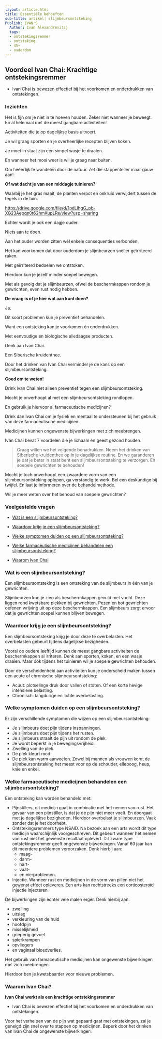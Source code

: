 ```yaml
---
layout: article.html
title: Essentiële behoeften
sub-title: artikel| slijmbeursontsteking
Publish: IVAN'S
  Author: Ivan Alexandrovitsj
  tags:
  - ontstekingsremmer
  - ontsteking
  - 45+	
  - ouderdom 
---
```

<h2>Voordeel Ivan Chai: Krachtige ontstekingsremmer</h2>

* Ivan Chai is bewezen effectief bij het voorkomen en onderdrukken van ontstekingen. 

### Inzichten

Het is fijn om je niet in te hoeven houden. Zeker niet wanneer je beweegt. En al helemaal met de meest gangbare activiteiten!

Activiteiten die je op dagelijkse basis uitvoert.

Je wil graag sporten en je overheerlijke recepten blijven koken. 

Je moet in staat zijn een simpel wasje te draaien. 

En wanneer het mooi weer is wil je graag naar buiten. 

Om hééérlijk te wandelen door de natuur. Zet die stappenteller maar gauw aan! 

**Of wat dacht je van een middagje tuinieren?**

Waarbij je het gras maait, de planten verpot en onkruid verwijdert tussen de tegels in de tuin.

https://drive.google.com/file/d/1pdLIhgG_pb-XG23Aepqn0t62hmKupLRe/view?usp=sharing

Echter wordt je ook een dagje ouder. 

Niets aan te doen. 

Aan het ouder worden zitten wél enkele consequenties verbonden.

Het kan voorkomen dat door ouderdom je slijmbeurzen sneller geïrriteerd raken.

Met geïrriteerd bedoelen we ontstoken. 

Hierdoor kun je jezelf minder soepel bewegen. 

Met als gevolg dat je slijmbeurzen, ofwel de beschermkappen rondom je gewrichten, even rust nodig hebben.

**De vraag is of je hier wat aan kunt doen?**

Ja.

Dit soort problemen kun je preventief behandelen. 

Want een ontsteking kan je voorkomen én onderdrukken.

Met eenvoudige en biologische alledaagse producten.

Denk aan Ivan Chai. 

Een Siberische kruidenthee.

Door het drinken van Ivan Chai verminder je de kans op een slijmbeursontsteking.

**Goed om te weten!**

Drink Ivan Chai niet alleen preventief tegen een slijmbeursontsteking. 

Mocht je onverhoopt al met een slijmbeursontsteking rondlopen. 

En gebruik je hiervoor al farmaceutische medicijnen?

Drink dan Ivan Chai om je fysiek en mentaal te ondersteunen bij het gebruik van deze farmaceutische medicijnen.

Medicijnen kunnen ongewenste bijwerkingen met zich meebrengen. 

Ivan Chai bevat 7 voordelen die je lichaam en geest gezond houden. 

> Graag willen we het volgende benadrukken. Neem het drinken van Siberische kruidenthee op in je dagelijkse routine. En we garanderen je dat je beter in staat bent een slijmbeursontsteking te verzorgen. En soepele gewrichten te behouden!

Mocht je toch onverhoopt een zwaardere vorm van een slijmbeursontsteking oplopen, ga verstandig te werk. Bel een deskundige bij twijfel. En laat je informeren over de behandelmethode.

Wil je meer weten over het behoud van soepele gewrichten?

### Veelgestelde vragen

* [Wat is een slijmbeursontsteking?](#wat-is-een-slijmbeursontsteking)

* [Waardoor krijg je een slijmbeursontsteking?](#Waardoor-krijg-je-een-slijmbeursontsteking)

* [Welke symptomen duiden op een slijmbeursontsteking?](#Welke-symptomen-duiden-op-een-slijmbeursontsteking)

* [Welke farmaceutische medicijnen behandelen een slijmbeursontsteking?](#Welke-farmaceutische-medicijnen-behandelen-een-slijmbeursontsteking)

* [Waarom Ivan Chai](#waarom-ivan-chai)

### Wat is een slijmbeursontsteking?

Een slijmbeursontsteking is een ontsteking van de slijmbeurs in één van je gewrichten.

Slijmbeurzen kun je zien als beschermkappen gevuld met vocht. Deze liggen rond kwetsbare plekken bij gewrichten. Pezen en bot gewrichten oefenen wrijving uit op deze beschermkappen. Een slijmbeurs zorgt ervoor dat je gewrichten soepel kunnen blijven bewegen.

### Waardoor krijg je een slijmbeursontsteking?

Een slijmbeursontsteking krijg je door deze te overbelasten. Het overbelasten gebeurt tijdens dagelijkse bezigheden. 

Vooral op oudere leeftijd kunnen de meest gangbare activiteiten de beschermkappen al irriteren. Denk aan sporten, koken, en een wasje draaien. Maar óók tijdens het tuinieren wil je soepele gewrichten behouden.  

Door de verscheidenheid aan activiteiten kun je onderscheid maken tussen een acute of chronische slijmbeursontsteking:
* Acuut: plotselinge druk door vallen of stoten. Of een korte hevige intensieve belasting.
* Chronisch: langdurige en lichte overbelasting.

### Welke symptomen duiden op een slijmbeursontsteking?

Er zijn verschillende symptomen die wijzen op een slijmbeursontsteking:
* Je slijmbeurs doet pijn tijdens inspanningen.
* Je slijmbeurs doet pijn tijdens het rusten.
* Je slijmbeurs straalt de pijn uit rondom de plek.
* Je wordt beperkt in je bewegingsvrijheid.
* Zwelling van de plek.
* De plek kleurt rood.
* De plek kan warm aanvoelen.
Zowel bij mannen als vrouwen komt de slijmbeursontsteking het meest voor op de schouder, elleboog, heup, knie en enkel.

### Welke farmaceutische medicijnen behandelen een slijmbeursontsteking?

Een ontsteking kan worden behandeld met:
* Pijnstillers, dit medicijn gaat in combinatie met het nemen van rust. Het gevaar van een pijnstiller, is dat je de pijn niet meer voelt. En doorgaat met je dagelijkse bezigheden. Hierdoor overbelast je slijmbeurzen. Vaak zonder dat je het doorhebt. 
* Ontstekingsremmers type NSAID. Na bezoek aan een arts wordt dit type medicijn waarschijnlijk voorgeschreven. Dit gebeurt wanneer het nemen van rust niet het gewenste resultaat oplevert. Dit zware type ontstekingsremmer geeft ongewenste bijwerkingen. Vanaf 60 jaar kan dit meerdere problemen veroorzaken. 
Denk hierbij aan:
  - maag-
  - darm-
  - hart-
  - vaat-
  - en nierproblemen.
* Injectie. Wanneer rust en medicijnen in de vorm van pillen niet het gewenst effect opleveren. Een arts kan rechtstreeks een corticosteroïd injectie injecteren. 

De bijwerkingen zijn echter vele malen erger. Denk hierbij aan:
  - zwelling
  - uitslag
  - verkleuring van de huid
  - hoofdpijn
  - misselijkheid
  - grieperig gevoel
  - spierkrampen
  - opvliegers
  - en vaginaal bloedverlies.

Het gebruik van farmaceutische medicijnen kan ongewenste bijwerkingen met zich meebrengen. 

Hierdoor ben je kwetsbaarder voor nieuwe problemen.

### Waarom Ivan Chai?

**Ivan Chai werkt als een krachtige ontstekingsremmer**

* Ivan Chai is bewezen effectief bij het voorkomen en onderdrukken van ontstekingen.

Voor het verhelpen van de pijn wat gepaard gaat met ontstekingen, zal je geneigd zijn snel over te stappen op medicijnen. Beperk door het drinken van Ivan Chai de ongewenste bijwerkingen. 
